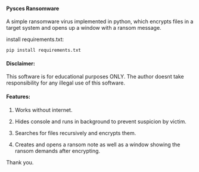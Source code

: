#### **Pysces Ransomware**

A simple ransomware virus implemented in python, which encrypts files in a target system
and opens up a window with a ransom message.

install requirements.txt:

`pip install requirements.txt`


#### **Disclaimer:**

This software is for educational purposes ONLY. The author doesnt take
responsibility for any illegal use of this software.

#### **Features:**

1. Works without internet.

2. Hides console and runs in background to prevent suspicion by victim.

3. Searches for files recursively and encrypts them.

4. Creates and opens a ransom note as well as a window showing the ransom demands after encrypting.

Thank you.